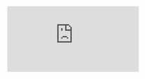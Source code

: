 ![主页](https://github.com/MoLyina/MoLyina.github.io/blob/67484b884ba14261edd56f68d0164e9fbc7b1e1e/index/index.html)
